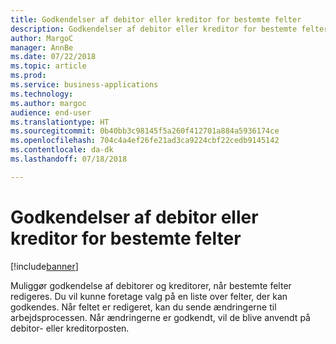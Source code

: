 ```yaml
---
title: Godkendelser af debitor eller kreditor for bestemte felter
description: Godkendelser af debitor eller kreditor for bestemte felter
author: MargoC
manager: AnnBe
ms.date: 07/22/2018
ms.topic: article
ms.prod: 
ms.service: business-applications
ms.technology: 
ms.author: margoc
audience: end-user
ms.translationtype: HT
ms.sourcegitcommit: 0b40bb3c98145f5a260f412701a884a5936174ce
ms.openlocfilehash: 704c4a4ef26fe21ad3ca9224cbf22cedb9145142
ms.contentlocale: da-dk
ms.lasthandoff: 07/18/2018

---
```

#  <a name="vendor-or-customer-approvals-for-specific-fields"></a>Godkendelser af debitor eller kreditor for bestemte felter

[!include[banner](../../includes/banner.md)]

Muliggør godkendelse af debitorer og kreditorer, når bestemte felter redigeres. Du vil kunne foretage valg på en liste over felter, der kan godkendes. Når feltet er redigeret, kan du sende ændringerne til arbejdsprocessen. Når ændringerne er godkendt, vil de blive anvendt på debitor- eller kreditorposten.
